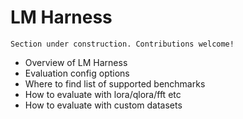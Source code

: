 # LM Harness

```{attention}
Section under construction. Contributions welcome!
```

- Overview of LM Harness
- Evaluation config options
- Where to find list of supported benchmarks
- How to evaluate with lora/qlora/fft etc
- How to evaluate with custom datasets
